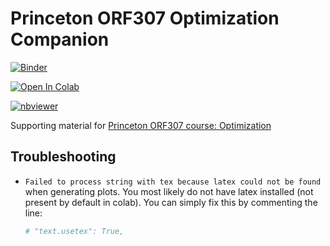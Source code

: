 # Princeton ORF307 Optimization Companion

[![Binder](http://mybinder.org/badge_logo.svg)](http://mybinder.org/v2/gh/orf307/companion/master)

[![Open In Colab](https://colab.research.google.com/assets/colab-badge.svg)](https://colab.research.google.com/github/googlecolab/colabtools/blob/master)

[![nbviewer](https://raw.githubusercontent.com/jupyter/design/master/logos/Badges/nbviewer_badge.svg)](https://nbviewer.jupyter.org/github/ORF307/companion/tree/main/)

Supporting material for [Princeton ORF307 course: Optimization](https://stellato.io/teaching/orf307)


## Troubleshooting

- `Failed to process string with tex because latex could not be found` when generating plots.
  You most likely do not have latex installed (not present by default in colab). You can simply fix this by commenting the line:

  ```python
  # "text.usetex": True,
  ```
